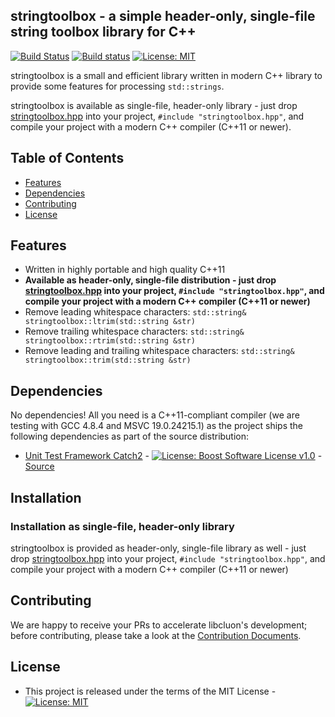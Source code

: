 ## stringtoolbox - a simple header-only, single-file string toolbox library for C++

[![Build Status](https://travis-ci.org/chrberger/stringtoolbox.svg?branch=master)](https://travis-ci.org/chrberger/stringtoolbox) [![Build status](https://ci.appveyor.com/api/projects/status/i3swddat4tlnxmm5?svg=true)](https://ci.appveyor.com/project/chrberger/stringtoolbox) [![License: MIT](https://img.shields.io/badge/License-MIT-blue.svg)](https://opensource.org/licenses/MIT)

stringtoolbox is a small and efficient library written in modern C++ library to provide some features for processing `std::strings`.

stringtoolbox is available as single-file, header-only library - just drop [stringtoolbox.hpp](https://raw.githubusercontent.com/chrberger/stringtoolbox/master/stringtoolbox.hpp) into your project, `#include "stringtoolbox.hpp"`, and compile your project with a modern C++ compiler (C++11 or newer).


## Table of Contents
* [Features](#features)
* [Dependencies](#dependencies)
* [Contributing](#contributing)
* [License](#license)


## Features
* Written in highly portable and high quality C++11
* **Available as header-only, single-file distribution - just drop [stringtoolbox.hpp](https://raw.githubusercontent.com/chrberger/stringtoolbox/master/stringtoolbox.hpp) into your project, `#include "stringtoolbox.hpp"`, and compile your project with a modern C++ compiler (C++11 or newer)**
* Remove leading whitespace characters: `std::string& stringtoolbox::ltrim(std::string &str)`
* Remove trailing whitespace characters: `std::string& stringtoolbox::rtrim(std::string &str)`
* Remove leading and trailing whitespace characters: `std::string& stringtoolbox::trim(std::string &str)`


## Dependencies
No dependencies! All you need is a C++11-compliant compiler (we are testing with GCC 4.8.4 and MSVC 19.0.24215.1) as the project ships the following dependencies as part of the source distribution:

* [Unit Test Framework Catch2](https://github.com/catchorg/Catch2/releases/tag/v2.1.1) - [![License: Boost Software License v1.0](https://img.shields.io/badge/License-Boost%20v1-blue.svg)](http://www.boost.org/LICENSE_1_0.txt) - [Source](https://github.com/chrberger/stringtoolbox/blob/master/test/catch.hpp)


## Installation
### Installation as single-file, header-only library
stringtoolbox is provided as header-only, single-file library as well - just drop [stringtoolbox.hpp](https://raw.githubusercontent.com/chrberger/stringtoolbox/master/stringtoolbox.hpp) into your project, `#include "stringtoolbox.hpp"`, and compile your project with a modern C++ compiler (C++11 or newer)


## Contributing
We are happy to receive your PRs to accelerate libcluon's development; before contributing, please take a look at the [Contribution Documents](CONTRIBUTING.md).


## License
* This project is released under the terms of the MIT License - [![License: MIT](https://img.shields.io/badge/License-MIT-blue.svg)](https://opensource.org/licenses/MIT)

